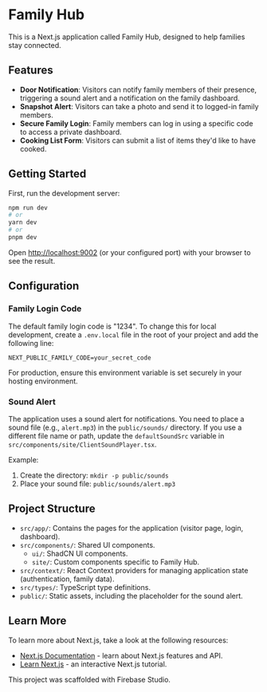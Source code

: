 # Family Hub

This is a Next.js application called Family Hub, designed to help families stay connected.

## Features

- **Door Notification**: Visitors can notify family members of their presence, triggering a sound alert and a notification on the family dashboard.
- **Snapshot Alert**: Visitors can take a photo and send it to logged-in family members.
- **Secure Family Login**: Family members can log in using a specific code to access a private dashboard.
- **Cooking List Form**: Visitors can submit a list of items they'd like to have cooked.

## Getting Started

First, run the development server:

```bash
npm run dev
# or
yarn dev
# or
pnpm dev
```

Open [http://localhost:9002](http://localhost:9002) (or your configured port) with your browser to see the result.

## Configuration

### Family Login Code
The default family login code is "1234". To change this for local development, create a `.env.local` file in the root of your project and add the following line:
```
NEXT_PUBLIC_FAMILY_CODE=your_secret_code
```
For production, ensure this environment variable is set securely in your hosting environment.

### Sound Alert
The application uses a sound alert for notifications. You need to place a sound file (e.g., `alert.mp3`) in the `public/sounds/` directory. If you use a different file name or path, update the `defaultSoundSrc` variable in `src/components/site/ClientSoundPlayer.tsx`.

Example:  
1. Create the directory: `mkdir -p public/sounds`
2. Place your sound file: `public/sounds/alert.mp3`

## Project Structure

- `src/app/`: Contains the pages for the application (visitor page, login, dashboard).
- `src/components/`: Shared UI components.
  - `ui/`: ShadCN UI components.
  - `site/`: Custom components specific to Family Hub.
- `src/context/`: React Context providers for managing application state (authentication, family data).
- `src/types/`: TypeScript type definitions.
- `public/`: Static assets, including the placeholder for the sound alert.

## Learn More

To learn more about Next.js, take a look at the following resources:

- [Next.js Documentation](https://nextjs.org/docs) - learn about Next.js features and API.
- [Learn Next.js](https://nextjs.org/learn) - an interactive Next.js tutorial.

This project was scaffolded with Firebase Studio.
